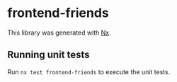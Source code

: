 # frontend-friends

This library was generated with [Nx](https://nx.dev).

## Running unit tests

Run `nx test frontend-friends` to execute the unit tests.

